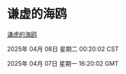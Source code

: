 # 谦虚的海鸥
[谦虚的海鸥](http://219.139.197.58:56308/qxdho/course/base/hotlink/index.php)

2025年 04月 08日 星期二 00:20:02 CST

2025年 04月 07日 星期一 16:20:02 GMT
